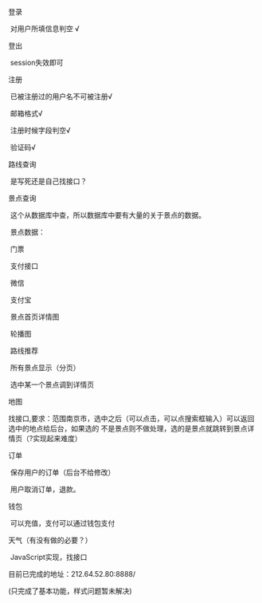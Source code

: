 登录

​	对用户所填信息判空 √

登出

​	session失效即可

注册

​	已被注册过的用户名不可被注册√

​	邮箱格式√

​	注册时候字段判空√

​	验证码√

路线查询

​	是写死还是自己找接口？

景点查询

​	这个从数据库中查，所以数据库中要有大量的关于景点的数据。

​		景点数据：

​			门票

​				支付接口

​				微信

​				支付宝

​			景点首页详情图

​			轮播图

​			路线推荐	

​		所有景点显示（分页）

​		选中某一个景点调到详情页

地图

​	找接口,要求：范围南京市，选中之后（可以点击，可以点搜索框输入）可以返回选中的地点给后台，如果选的	不是景点则不做处理，选的是景点就跳转到景点详情页（?实现起来难度）

订单

​	保存用户的订单（后台不给修改）

​	用户取消订单，退款。

钱包

​	可以充值，支付可以通过钱包支付

天气（有没有做的必要？）

​	JavaScript实现，找接口



目前已完成的地址：212.64.52.80:8888/

(只完成了基本功能，样式问题暂未解决)